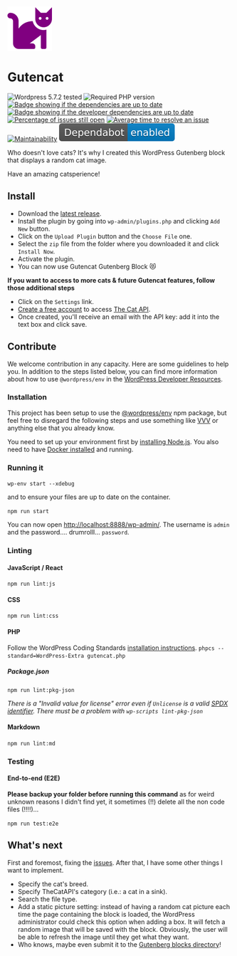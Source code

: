 ![a black cat sitting](assets/logo.svg)

# Gutencat

![Wordpress 5.7.2 tested](https://img.shields.io/badge/wordpress-v5.7.2%20tested-brightgreen) ![Required PHP version](https://img.shields.io/badge/php-%3E%3D7.2-blue) [![Badge showing if the dependencies are up to date](https://status.david-dm.org/gh/fharper/gutencat.svg)](https://david-dm.org/fharper/gutencat "Up to date or out of date") [![Badge showing if the developer dependencies are up to date](https://status.david-dm.org/gh/fharper/gutencat.svg?type=dev)](https://david-dm.org/fharper/gutencat?type=dev "Up to date or out of date")
[![Percentage of issues still open](http://isitmaintained.com/badge/open/fharper/gutencat.svg)](http://isitmaintained.com/project/fharper/gutencat "Percentage of issues still open") [![Average time to resolve an issue](http://isitmaintained.com/badge/resolution/fharper/gutencat.svg)](http://isitmaintained.com/project/fharper/gutencat "Average time to resolve an issue") [![Maintainability](https://api.codeclimate.com/v1/badges/b272e2922fee9d3d0233/maintainability)](https://codeclimate.com/github/fharper/gutencat/maintainability) [![Dependabot enabled](assets/dependabot.svg)](https://github.com/fharper/gutencat/security/advisories)

Who doesn't love cats? It's why I created this WordPress Gutenberg block that displays a random cat image.

Have an amazing catsperience!

## Install

- Download the [latest release](https://github.com/fharper/gutencat/releases).
- Install the plugin by going into `wp-admin/plugins.php` and clicking `Add New` button.
- Click on the `Upload Plugin` button and the `Choose File` one.
- Select the `zip` file from the folder where you downloaded it and click `Install Now`.
- Activate the plugin.
- You can now use Gutencat Gutenberg Block 😻

**If you want to access to more cats & future Gutencat features, follow those additional steps**

- Click on the `Settings` link.
- [Create a free account](https://thecatapi.com/signup) to access [The Cat API](https://thecatapi.com/).
- Once created, you'll receive an email with the API key: add it into the text box and click save.

## Contribute

We welcome contribution in any capacity. Here are some guidelines to help you. In addition to the steps listed below, you can find more information about how to use `@wordpress/env` in the [WordPress Developer Resources](https://developer.wordpress.org/block-editor/reference-guides/packages/packages-env/#usage).

### Installation

This project has been setup to use the [@wordpress/env](https://developer.wordpress.org/block-editor/reference-guides/packages/packages-env/) npm package, but feel free to disregard the following steps and use something like [VVV](https://varyingvagrantvagrants.org/) or anything else that you already know.

You need to set up your environment first by [installing Node.js](https://nodejs.org/en/download/package-manager/). You also need to have [Docker installed](https://docs.docker.com/get-docker/) and running.

### Running it

`wp-env start --xdebug`

and to ensure your files are up to date on the container.

`npm run start`

You can now open [http://localhost:8888/wp-admin/](http://localhost:8888/wp-admin/). The username is `admin` and the password.... drumrolll... `password`.

### Linting

#### JavaScript / React

`npm run lint:js`

#### CSS

`npm run lint:css`

#### PHP

Follow the WordPress Coding Standards [installation instructions](https://github.com/WordPress/WordPress-Coding-Standards#installation).
`phpcs --standard=WordPress-Extra gutencat.php`

##### Package.json

`npm run lint:pkg-json`

*There is a "Invalid value for license" error even if `Unlicense` is a valid [SPDX identifier](https://spdx.org/licenses/). There must be a problem with `wp-scripts lint-pkg-json`*

#### Markdown

`npm run lint:md`

### Testing

#### End-to-end (E2E)

**Please backup your folder before running this command** as for weird unknown reasons I didn't find yet, it sometimes (!!) delete all the non code files (!!!!)...

`npm run test:e2e`

## What's next

First and foremost, fixing the [issues](https://github.com/fharper/gutencat/issues). After that, I have some other things I want to implement.

- Specify the cat's breed.
- Specify TheCatAPI's category (i.e.: a cat in a sink).
- Search the file type.
- Add a static picture setting: instead of having a random cat picture each time the page containing the block is loaded, the WordPress administrator could check this option when adding a box. It will fetch a random image that will be saved with the block. Obviously, the user will be able to refresh the image until they get what they want.
- Who knows, maybe even submit it to the [Gutenberg blocks directory](https://github.com/WordPress/wporg-plugin-guidelines/blob/block-guidelines/blocks.md)!
